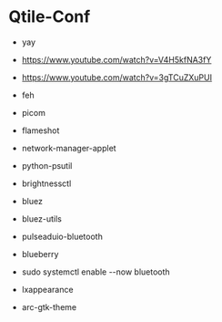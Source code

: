 # Qtile-Conf

- yay
- https://www.youtube.com/watch?v=V4H5kfNA3fY
- https://www.youtube.com/watch?v=3gTCuZXuPUI
- feh
- picom
- flameshot
- network-manager-applet
- python-psutil
- brightnessctl

- bluez
- bluez-utils
- pulseaduio-bluetooth
- blueberry
- sudo systemctl enable --now bluetooth
  
- lxappearance
- arc-gtk-theme
